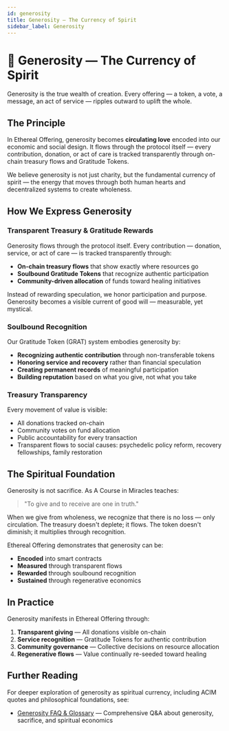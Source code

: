 ```yaml
---
id: generosity
title: Generosity — The Currency of Spirit
sidebar_label: Generosity
---
```


# 💎 Generosity — The Currency of Spirit

Generosity is the true wealth of creation. Every offering — a token, a vote, a message, an act of service — ripples outward to uplift the whole.

## The Principle

In Ethereal Offering, generosity becomes **circulating love** encoded into our economic and social design. It flows through the protocol itself — every contribution, donation, or act of care is tracked transparently through on-chain treasury flows and Gratitude Tokens.

We believe generosity is not just charity, but the fundamental currency of spirit — the energy that moves through both human hearts and decentralized systems to create wholeness.

## How We Express Generosity

### Transparent Treasury & Gratitude Rewards

Generosity flows through the protocol itself. Every contribution — donation, service, or act of care — is tracked transparently through:

- **On-chain treasury flows** that show exactly where resources go
- **Soulbound Gratitude Tokens** that recognize authentic participation
- **Community-driven allocation** of funds toward healing initiatives

Instead of rewarding speculation, we honor participation and purpose. Generosity becomes a visible current of good will — measurable, yet mystical.

### Soulbound Recognition

Our Gratitude Token (GRAT) system embodies generosity by:

- **Recognizing authentic contribution** through non-transferable tokens
- **Honoring service and recovery** rather than financial speculation
- **Creating permanent records** of meaningful participation
- **Building reputation** based on what you give, not what you take

### Treasury Transparency

Every movement of value is visible:

- All donations tracked on-chain
- Community votes on fund allocation
- Public accountability for every transaction
- Transparent flows to social causes: psychedelic policy reform, recovery fellowships, family restoration

## The Spiritual Foundation

Generosity is not sacrifice. As A Course in Miracles teaches:

> "To give and to receive are one in truth."

When we give from wholeness, we recognize that there is no loss — only circulation. The treasury doesn't deplete; it flows. The token doesn't diminish; it multiplies through recognition.

Ethereal Offering demonstrates that generosity can be:
- **Encoded** into smart contracts
- **Measured** through transparent flows
- **Rewarded** through soulbound recognition
- **Sustained** through regenerative economics

## In Practice

Generosity manifests in Ethereal Offering through:

1. **Transparent giving** — All donations visible on-chain
2. **Service recognition** — Gratitude Tokens for authentic contribution
3. **Community governance** — Collective decisions on resource allocation
4. **Regenerative flows** — Value continually re-seeded toward healing

## Further Reading

For deeper exploration of generosity as spiritual currency, including ACIM quotes and philosophical foundations, see:

- [Generosity FAQ & Glossary](/docs/glossary/generosity) — Comprehensive Q&A about generosity, sacrifice, and spiritual economics

